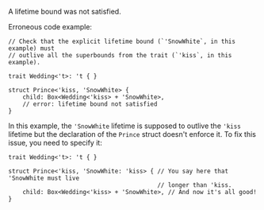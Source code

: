 A lifetime bound was not satisfied.

Erroneous code example:

```compile_fail,E0478
// Check that the explicit lifetime bound (`'SnowWhite`, in this example) must
// outlive all the superbounds from the trait (`'kiss`, in this example).

trait Wedding<'t>: 't { }

struct Prince<'kiss, 'SnowWhite> {
    child: Box<Wedding<'kiss> + 'SnowWhite>,
    // error: lifetime bound not satisfied
}
```

In this example, the `'SnowWhite` lifetime is supposed to outlive the `'kiss`
lifetime but the declaration of the `Prince` struct doesn't enforce it. To fix
this issue, you need to specify it:

```
trait Wedding<'t>: 't { }

struct Prince<'kiss, 'SnowWhite: 'kiss> { // You say here that 'SnowWhite must live
                                          // longer than 'kiss.
    child: Box<Wedding<'kiss> + 'SnowWhite>, // And now it's all good!
}
```
